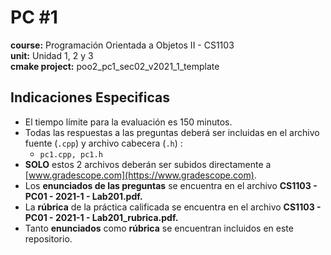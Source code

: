 # PC #1
**course:** Programación Orientada a Objetos II - CS1103  
**unit:** Unidad 1, 2 y 3  
**cmake project:** poo2_pc1_sec02_v2021_1_template  
## Indicaciones Especificas
- El tiempo límite para la evaluación es 150 minutos.
- Todas las respuestas a las preguntas deberá ser incluidas en el archivo fuente (`.cpp`) y archivo cabecera (`.h`) :
    - `pc1.cpp, pc1.h`
- **SOLO** estos 2 archivos deberán ser subidos directamente a [www.gradescope.com](https://www.gradescope.com).
- Los **enunciados de las preguntas** se encuentra en el archivo **CS1103 - PC01 - 2021-1 - Lab201.pdf.**
- La **rúbrica** de la práctica calificada se encuentra en el archivo **CS1103 - PC01 - 2021-1 - Lab201_rubrica.pdf.**
- Tanto **enunciados** como **rúbrica** se encuentran incluidos en este repositorio.
